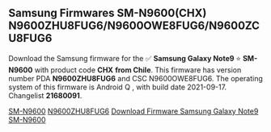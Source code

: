 <h2>Samsung Firmwares SM-N9600(CHX) N9600ZHU8FUG6/N9600OWE8FUG6/N9600ZCU8FUG6</h2>
Download the Samsung firmware for the ✅ <strong>Samsung Galaxy Note9 </strong> ⭐ <strong>SM-N9600</strong> with product code <strong>CHX</strong> <strong> from Chile</strong>. This firmware has version number PDA <strong>N9600ZHU8FUG6</strong> and CSC N9600OWE8FUG6. The operating system of this firmware is Android Q , with build date 2021-09-17. Changelist <strong>21680091</strong>.


[SM-N9600](https://samfirm.shop/samsung/model/SM-N9600)
[N9600ZHU8FUG6](https://samfirm.shop/samsung/pda/N9600ZHU8FUG6)
[Download Firmware Samsung Galaxy Note9 SM-N9600](https://samfirm.shop/samsung/firmware/457815)
